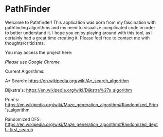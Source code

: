 # PathFinder
Welcome to Pathfinder! This application was born from my fascination with pathfinding algorithms and my need to visualize complicated code in order to better understand it. I hope you enjoy playing around with this tool, as I certainly had a great time creating it. Please feel free to contact me with thoughts/criticisms.

You may access the project here: 

*Please use Google Chrome*

Current Algorithms:

A* Search: https://en.wikipedia.org/wiki/A*_search_algorithm

Dijkstra's: https://en.wikipedia.org/wiki/Dijkstra%27s_algorithm

Prim's: https://en.wikipedia.org/wiki/Maze_generation_algorithm#Randomized_Prim's_algorithm

Randomized DFS: https://en.wikipedia.org/wiki/Maze_generation_algorithm#Randomized_depth-first_search
